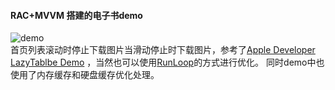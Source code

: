 #### RAC+MVVM 搭建的电子书demo

![demo](https://github.com/dengfeng520/ReadingDemo-OC/blob/master/demo3.gif?raw=true)
<br>
首页列表滚动时停止下载图片当滑动停止时下载图片，参考了[Apple Developer LazyTablbe Demo](https://developer.apple.com/library/archive/samplecode/LazyTableImages/Introduction/Intro.html)
，当然也可以使用[RunLoop](https://developer.apple.com/documentation/foundation/nsrunloop?language=objc)的方式进行优化。
同时demo中也使用了内存缓存和硬盘缓存优化处理。
